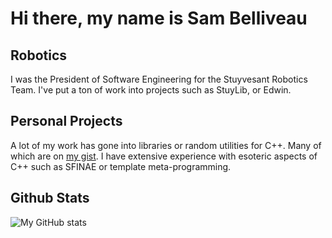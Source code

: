 # Hi there, my name is Sam Belliveau

## Robotics

I was the President of Software Engineering for the Stuyvesant Robotics Team. I've put a ton of work into projects such as StuyLib, or Edwin. 

## Personal Projects

A lot of my work has gone into libraries or random utilities for C++. Many of which are on [my gist](gist.github.com/Sam-Belliveau). I have extensive experience with esoteric aspects of C++ such as SFINAE or template meta-programming. 

## Github Stats

![My GitHub stats](https://github-readme-stats.vercel.app/api?username=Sam-Belliveau&count_private=true)
